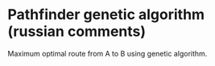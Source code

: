 # Pathfinder genetic algorithm (russian comments)
Maximum optimal route from A to B using genetic algorithm.
